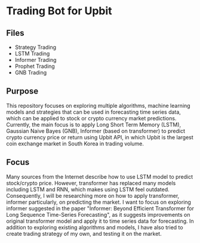# Trading Bot for Upbit

## Files
- Strategy Trading
- LSTM Trading
- Informer Trading
- Prophet Trading
- GNB Trading

## Purpose
This repository focuses on exploring multiple algorithms, machine learning models and strategies that can be used in forecasting
time series data, which can be applied to stock or crypto currency market predictions.
Currently, the main focus is to apply Long Short Term Memory (LSTM), Gaussian Naive Bayes (GNB), Informer (based on transformer)
to predict crypto currency price or return using Upbit API, in which Upbit is the largest coin exchange market in South Korea in trading volume. 

## Focus
Many sources from the Internet describe how to use LSTM model to predict stock/crypto price. However, transformer has replaced many models including
LSTM and RNN, which makes using LSTM feel outdated. Consequently, I will be researching more on how to apply transformer, informer particularly, on
predicting the market. I want to focus on exploring informer suggested in the paper "Informer: Beyond Efficient Transformer for Long Sequence Time-Series Forecasting", as it 
suggests improvements on original transformer model and apply it to time series data for forecasting.
In addition to exploring existing algorithms and models, I have also tried to create trading strategy of my own, and testing it on the market.

